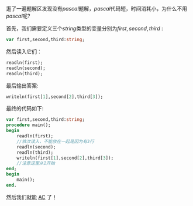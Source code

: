 逛了一遍题解区发现没有$pascal$题解，$pascal$代码短，时间消耗小，为什么不用$pascal$呢?

首先，我们需要定义三个$string$类型的变量分别为$first,second,third$ :
```pascal
var first,second,third:string;
```
然后读入它们：
```pascal
readln(first);
readln(second);
readln(third);
```
最后输出答案:
```pascal
writeln(first[1],second[2],third[3]);
```
最终的代码如下:
```pascal
var first,second,third:string;
procedure main();
begin
    readln(first);
    //依次读入，不能放在一起是因为有3行
    readln(second);
    readln(third);
    writeln(first[1],second[2],third[3]);
    //注意这里从1开始
end;
begin
	main();
end.
```
然后我们就能 [AC](https://www.luogu.com.cn/record/32926453) 了！
